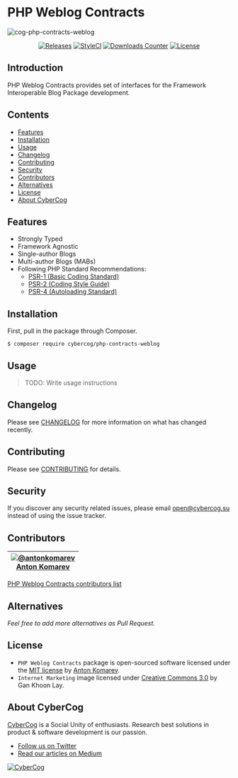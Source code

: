 # PHP Weblog Contracts

![cog-php-contracts-weblog](https://user-images.githubusercontent.com/1849174/38777266-a428ca5e-40ad-11e8-9965-665bd7405719.png)

<p align="center">
<a href="https://github.com/cybercog/php-contracts-weblog/releases"><img src="https://img.shields.io/github/release/cybercog/php-contracts-weblog.svg?style=flat-square" alt="Releases"></a>
<a href="https://styleci.io/repos/128128714"><img src="https://styleci.io/repos/128128714/shield" alt="StyleCI"></a>
<a href="https://packagist.org/packages/cybercog/php-contracts-weblog"><img src="https://img.shields.io/packagist/dt/cybercog/php-contracts-weblog.svg?style=flat-square" alt="Downloads Counter"></a>
<a href="https://github.com/cybercog/php-contracts-weblog/blob/master/LICENSE"><img src="https://img.shields.io/github/license/cybercog/php-contracts-weblog.svg?style=flat-square" alt="License"></a>
</p>

## Introduction

PHP Weblog Contracts provides set of interfaces for the Framework Interoperable Blog Package development.

## Contents

- [Features](#features)
- [Installation](#installation)
- [Usage](#usage)
- [Changelog](#changelog)
- [Contributing](#contributing)
- [Security](#security)
- [Contributors](#contributors)
- [Alternatives](#alternatives)
- [License](#license)
- [About CyberCog](#about-cybercog)

## Features

- Strongly Typed
- Framework Agnostic
- Single-author Blogs
- Multi-author Blogs (MABs)
- Following PHP Standard Recommendations:
  - [PSR-1 (Basic Coding Standard)](http://www.php-fig.org/psr/psr-1/)
  - [PSR-2 (Coding Style Guide)](http://www.php-fig.org/psr/psr-2/)
  - [PSR-4 (Autoloading Standard)](http://www.php-fig.org/psr/psr-4/)

## Installation

First, pull in the package through Composer.

```shell script
$ composer require cybercog/php-contracts-weblog
```

## Usage

> TODO: Write usage instructions

## Changelog

Please see [CHANGELOG](CHANGELOG.md) for more information on what has changed recently.

## Contributing

Please see [CONTRIBUTING](CONTRIBUTING.md) for details.

## Security

If you discover any security related issues, please email open@cybercog.su instead of using the issue tracker.

## Contributors

| <a href="https://github.com/antonkomarev">![@antonkomarev](https://avatars.githubusercontent.com/u/1849174?s=110)<br />Anton Komarev</a> |  
| :---: |

[PHP Weblog Contracts contributors list](../../contributors)

## Alternatives

*Feel free to add more alternatives as Pull Request.*

## License

- `PHP Weblog Contracts` package is open-sourced software licensed under the [MIT license](LICENSE) by [Anton Komarev].
- `Internet Marketing` image licensed under [Creative Commons 3.0](https://creativecommons.org/licenses/by/3.0/us/) by Gan Khoon Lay.

## About CyberCog

[CyberCog](https://cybercog.su) is a Social Unity of enthusiasts. Research best solutions in product & software development is our passion.

- [Follow us on Twitter](https://twitter.com/cybercog)
- [Read our articles on Medium](https://medium.com/cybercog)

<a href="https://cybercog.su"><img src="https://cloud.githubusercontent.com/assets/1849174/18418932/e9edb390-7860-11e6-8a43-aa3fad524664.png" alt="CyberCog"></a>

[Anton Komarev]: https://komarev.com
